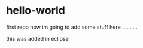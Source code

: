 # hello-world
first repo
now im going to add some stuff here
..........

this was added in eclipse

